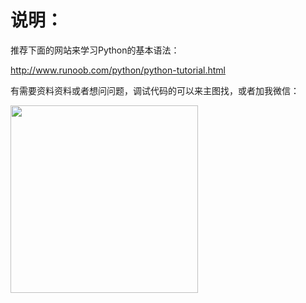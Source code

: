 # 说明：
推荐下面的网站来学习Python的基本语法：

http://www.runoob.com/python/python-tutorial.html

有需要资料资料或者想问问题，调试代码的可以来主图找，或者加我微信：

<img src="https://github.com/marey/COMP9024_TEST/blob/master/my_wechat.jpg" height="300" with="300" />